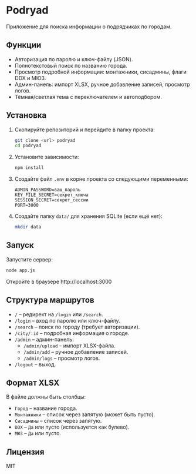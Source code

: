 # Podryad

Приложение для поиска информации о подрядчиках по городам.

## Функции

- Авторизация по паролю и ключ-файлу (JSON).
- Полнотекстовый поиск по названию города.
- Просмотр подробной информации: монтажники, сисадмины, флаги DDX и МЮЗ.
- Админ-панель: импорт XLSX, ручное добавление записей, просмотр логов.
- Тёмная/светлая тема с переключателем и автоподбором.

## Установка

1. Скопируйте репозиторий и перейдите в папку проекта:
   ```bash
   git clone <url> podryad
   cd podryad
   ```
2. Установите зависимости:
   ```bash
   npm install
   ```
3. Создайте файл `.env` в корне проекта со следующими переменными:
   ```dotenv
   ADMIN_PASSWORD=ваш_пароль
   KEY_FILE_SECRET=секрет_ключа
   SESSION_SECRET=секрет_сессии
   PORT=3000
   ```
4. Создайте папку `data/` для хранения SQLite (если ещё нет):
   ```bash
   mkdir data
   ```

## Запуск

Запустите сервер:
```bash
node app.js
```
Откройте в браузере http://localhost:3000

## Структура маршрутов

- `/` – редирект на `/login` или `/search`.
- `/login` – вход по паролю или ключ-файлу.
- `/search` – поиск по городу (требует авторизации).
- `/city/:id` – подробная информация о городе.
- `/admin` – админ-панель:
  - `/admin/upload` – импорт XLSX-файла.
  - `/admin/add` – ручное добавление записей.
  - `/admin/logs` – просмотр логов.
- `/logout` – выход.

## Формат XLSX

В файле должны быть столбцы:
- `Город` – название города.
- `Монтажники` – список через запятую (может быть пусто).
- `Сисадмины` – список через запятую.
- `DDX` – `Да` или пусто (используется как булево).
- `МЮЗ` – `Да` или пусто.

## Лицензия

MIT 